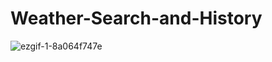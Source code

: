 # Weather-Search-and-History

![ezgif-1-8a064f747e](https://user-images.githubusercontent.com/90368993/155256980-576e3e34-4ace-4aef-9b5a-7205bfee614f.gif)
